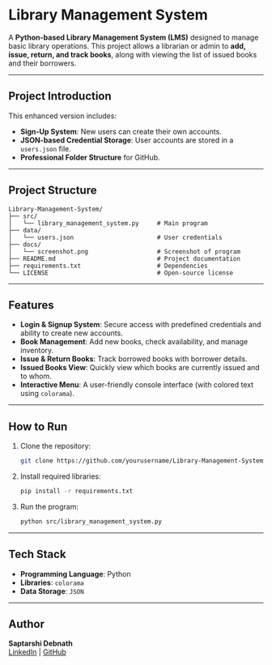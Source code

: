 
# Library Management System

A **Python-based Library Management System (LMS)** designed to manage basic library operations. This project allows a librarian or admin to **add, issue, return, and track books**, along with viewing the list of issued books and their borrowers.

---

## **Project Introduction**
This enhanced version includes:
- **Sign-Up System**: New users can create their own accounts.
- **JSON-based Credential Storage**: User accounts are stored in a `users.json` file.
- **Professional Folder Structure** for GitHub.

---

## **Project Structure**
```
Library-Management-System/
├── src/
│   └── library_management_system.py     # Main program
├── data/
│   └── users.json                       # User credentials
├── docs/
│   └── screenshot.png                   # Screenshot of program
├── README.md                            # Project documentation
├── requirements.txt                     # Dependencies
└── LICENSE                              # Open-source license
```

---

## **Features**
- **Login & Signup System**: Secure access with predefined credentials and ability to create new accounts.
- **Book Management**: Add new books, check availability, and manage inventory.
- **Issue & Return Books**: Track borrowed books with borrower details.
- **Issued Books View**: Quickly view which books are currently issued and to whom.
- **Interactive Menu**: A user-friendly console interface (with colored text using `colorama`).

---

## **How to Run**
1. Clone the repository:
   ```bash
   git clone https://github.com/yourusername/Library-Management-System.git
   ```
2. Install required libraries:
   ```bash
   pip install -r requirements.txt
   ```
3. Run the program:
   ```bash
   python src/library_management_system.py
   ```

---

## **Tech Stack**
- **Programming Language**: Python
- **Libraries**: `colorama`
- **Data Storage**: `JSON`

---

## **Author**
**Saptarshi Debnath**  
[LinkedIn](https://www.linkedin.com/in/saptarshi-debnath-64a444190/) | [GitHub](https://github.com/rishiakasaptarshi)
